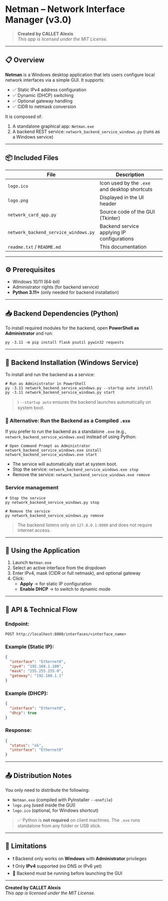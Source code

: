 # Netman – Network Interface Manager (v3.0)

> **Created by CALLET Alexis**  
> _This app is licensed under the MIT License._

---

## 📋 Overview

**Netman** is a Windows desktop application that lets users configure local network interfaces via a simple GUI. It supports:

- ✅ Static IPv4 address configuration  
- ✅ Dynamic (DHCP) switching  
- ✅ Optional gateway handling  
- ✅ CIDR to netmask conversion  

It is composed of:  
1. A standalone graphical app: `Netman.exe`  
2. A backend REST service: `network_backend_service_windows.py` (runs as a Windows service)

---

## 📦 Included Files

| File                                     | Description                                      |
|------------------------------------------|--------------------------------------------------|
| `logo.ico`                               | Icon used by the `.exe` and desktop shortcuts    |
| `logo.png`                               | Displayed in the UI header                       |
| `network_card_app.py`                    | Source code of the GUI (Tkinter)                 |
| `network_backend_service_windows.py`     | Backend service applying IP configurations       |
| `readme.txt` / `README.md`               | This documentation                               |

---

## ⚙️ Prerequisites

- Windows 10/11 (64-bit)  
- Administrator rights (for backend service)  
- **Python 3.11+** (only needed for backend installation)

---

## 📥 Backend Dependencies (Python)

To install required modules for the backend, open **PowerShell as Administrator** and run:

```
py -3.11 -m pip install flask psutil pywin32 requests
```

---

## 🔧 Backend Installation (Windows Service)

To install and run the backend as a service:

```
# Run as Administrator in PowerShell
py -3.11 network_backend_service_windows.py --startup auto install
py -3.11 network_backend_service_windows.py start
```

> ℹ️ `--startup auto` ensures the backend launches automatically on system boot.

### 🔄 Alternative: Run the Backend as a Compiled `.exe`

If you prefer to run the backend as a standalone `.exe` (e.g., `network_backend_service_windows.exe`) instead of using Python:

```
# Open Command Prompt as Administrator
network_backend_service_windows.exe install
network_backend_service_windows.exe start
```

- The service will automatically start at system boot.  
- Stop the service: `network_backend_service_windows.exe stop`  
- Remove the service: `network_backend_service_windows.exe remove`

### Service management

```
# Stop the service
py network_backend_service_windows.py stop

# Remove the service
py network_backend_service_windows.py remove
```

> The backend listens only on `127.0.0.1:8000` and does not require internet access.

---

## 🚀 Using the Application

1. Launch `Netman.exe`  
2. Select an active interface from the dropdown  
3. Enter IPv4, mask (CIDR or full netmask), and optional gateway  
4. Click:
   - **Apply** → for static IP configuration  
   - **Enable DHCP** → to switch to dynamic mode

---

## 🔌 API & Technical Flow

### Endpoint:
```
POST http://localhost:8000/interfaces/<interface_name>
```

### Example (Static IP):
```json
{
  "interface": "Ethernet0",
  "ipv4": "192.168.1.100",
  "mask": "255.255.255.0",
  "gateway": "192.168.1.1"
}
```

### Example (DHCP):
```json
{
  "interface": "Ethernet0",
  "dhcp": true
}
```

### Response:
```json
{
  "status": "ok",
  "interface": "Ethernet0"
}
```

---

## 📤 Distribution Notes

You only need to distribute the following:

- `Netman.exe` (compiled with PyInstaller `--onefile`)  
- `logo.png` (used inside the GUI)  
- `logo.ico` (optional, for Windows shortcut)

> ✅ Python is **not required** on client machines. The `.exe` runs standalone from any folder or USB stick.

---

## 🚫 Limitations

- ❗ Backend only works on **Windows** with **Administrator** privileges  
- ❗ Only **IPv4** supported (no DNS or IPv6 yet)  
- 🔌 Backend must be running before launching the GUI

---

**Created by CALLET Alexis**  
_This app is licensed under the MIT License._
